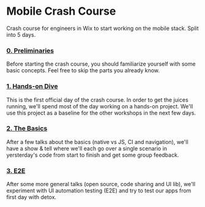 # Mobile Crash Course
Crash course for engineers in Wix to start working on the mobile stack. Split into 5 days.

### [0. Preliminaries](0-preliminaries.md)
Before starting the crash course, you should familiarize yourself with some basic concepts. Feel free to skip the parts you already know.

### [1. Hands-on Dive](1-hands-on-dive.md)
This is the first official day of the crash course. In order to get the juices running, we'll spend most of the day working on a hands-on project. We'll use this project as a baseline for the other workshops in the next few days.

### [2. The Basics](2-the-basics.md)
After a few talks about the basics (native vs JS, CI and navigation), we'll have a show & tell where we'll each go over a single scenario in yersterday's code from start to finish and get some group feedback.

### [3. E2E](3-e2e.md)
After some more general talks (open source, code sharing and UI lib), we'll experiment with UI automation testing (E2E) and try to test our apps from first day with detox.
